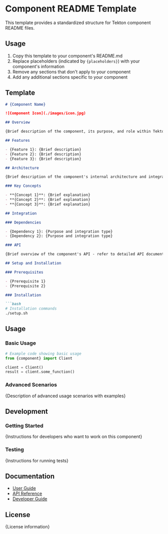 # Component README Template

This template provides a standardized structure for Tekton component README files.

## Usage

1. Copy this template to your component's README.md
2. Replace placeholders (indicated by `{placeholders}`) with your component's information
3. Remove any sections that don't apply to your component
4. Add any additional sections specific to your component

## Template

```markdown
# {Component Name}

![Component Icon](./images/icon.jpg)

## Overview

{Brief description of the component, its purpose, and role within Tekton}

## Features

- {Feature 1}: {Brief description}
- {Feature 2}: {Brief description}
- {Feature 3}: {Brief description}

## Architecture

{Brief description of the component's internal architecture and integration points}

### Key Concepts

- **{Concept 1}**: {Brief explanation}
- **{Concept 2}**: {Brief explanation}
- **{Concept 3}**: {Brief explanation}

## Integration

### Dependencies

- {Dependency 1}: {Purpose and integration type}
- {Dependency 2}: {Purpose and integration type}

### API

{Brief overview of the component's API - refer to detailed API documentation}

## Setup and Installation

### Prerequisites

- {Prerequisite 1}
- {Prerequisite 2}

### Installation

```bash
# Installation commands
./setup.sh
```

## Usage

### Basic Usage

```python
# Example code showing basic usage
from {component} import Client

client = Client()
result = client.some_function()
```

### Advanced Scenarios

{Description of advanced usage scenarios with examples}

## Development

### Getting Started

{Instructions for developers who want to work on this component}

### Testing

{Instructions for running tests}

## Documentation

- [User Guide](./docs/user_guide.md)
- [API Reference](./docs/api_reference.md)
- [Developer Guide](./docs/developer_guide.md)

## License

{License information}
```